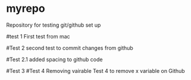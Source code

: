 # myrepo
Repository for testing git/github set up

#test 1
First test from mac

#Test 2
second test to commit changes from github

#Test 2.1
added spacing to github code

#Test 3
#Test 4 
Removing vairable
Test 4 to remove x variable on Github
